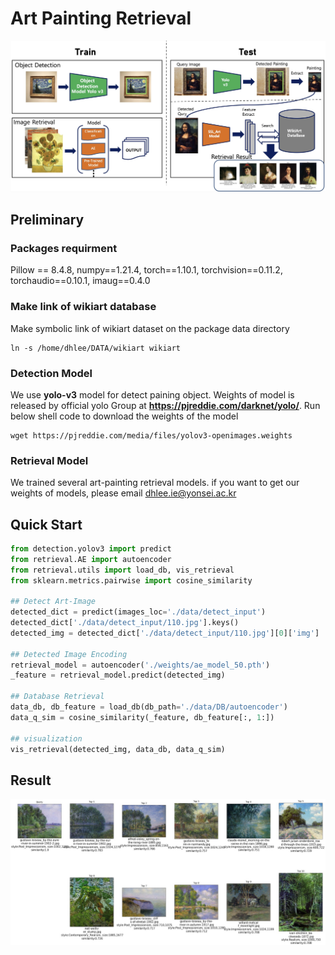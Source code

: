# Art Painting Retrieval



![Pipeline](fig/pipeline.jpg)

## Preliminary
### Packages requirment
Pillow == 8.4.8, numpy==1.21.4, torch==1.10.1, torchvision==0.11.2, torchaudio==0.10.1, imaug==0.4.0

### Make link of wikiart database 
Make symbolic link of wikiart dataset on the package data directory
```shell
ln -s /home/dhlee/DATA/wikiart wikiart
```
### Detection Model
We use **yolo-v3** model for detect paining object. Weights of model is released by official yolo Group
at **https://pjreddie.com/darknet/yolo/**. Run below shell code to download the weights of the model
```shell
wget https://pjreddie.com/media/files/yolov3-openimages.weights
```
### Retrieval Model
We trained several art-painting retrieval models. if you want to get our weights of models, 
please email dhlee.ie@yonsei.ac.kr

## Quick Start
```python
from detection.yolov3 import predict
from retrieval.AE import autoencoder
from retrieval.utils import load_db, vis_retrieval
from sklearn.metrics.pairwise import cosine_similarity

## Detect Art-Image
detected_dict = predict(images_loc='./data/detect_input')
detected_dict['./data/detect_input/110.jpg'].keys()
detected_img = detected_dict['./data/detect_input/110.jpg'][0]['img']

## Detected Image Encoding
retrieval_model = autoencoder('./weights/ae_model_50.pth')
_feature = retrieval_model.predict(detected_img)

## Database Retrieval
data_db, db_feature = load_db(db_path='./data/DB/autoencoder')
data_q_sim = cosine_similarity(_feature, db_feature[:, 1:])

## visualization
vis_retrieval(detected_img, data_db, data_q_sim)

```
## Result
![Pipeline](fig/result.jpg)